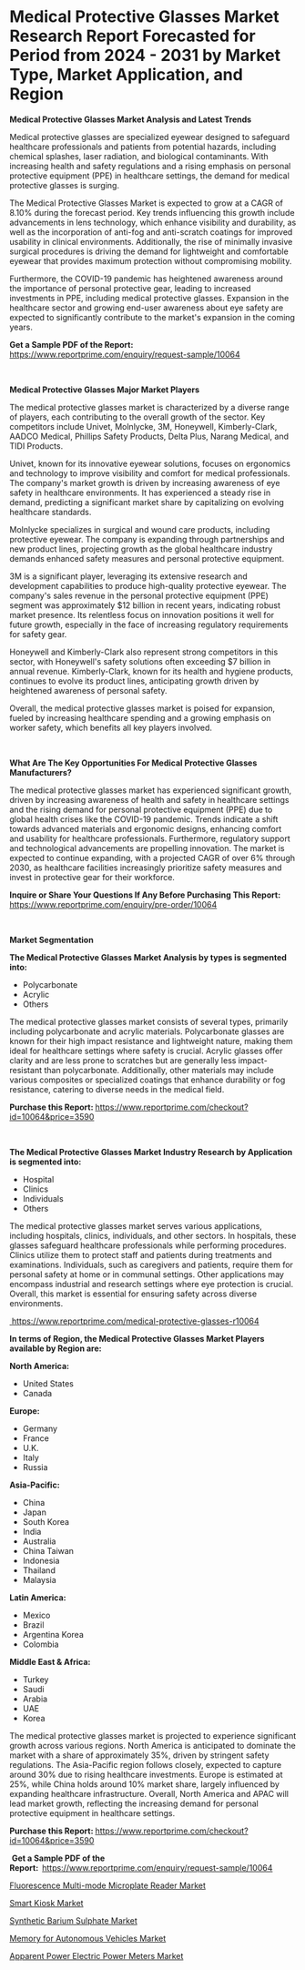 <p><h1>Medical Protective Glasses Market Research Report Forecasted for Period from 2024 -  2031 by Market Type, Market Application, and Region</h1></p><p><strong>Medical Protective Glasses Market Analysis and Latest Trends</strong></p>
<p><p>Medical protective glasses are specialized eyewear designed to safeguard healthcare professionals and patients from potential hazards, including chemical splashes, laser radiation, and biological contaminants. With increasing health and safety regulations and a rising emphasis on personal protective equipment (PPE) in healthcare settings, the demand for medical protective glasses is surging. </p><p>The Medical Protective Glasses Market is expected to grow at a CAGR of 8.10% during the forecast period. Key trends influencing this growth include advancements in lens technology, which enhance visibility and durability, as well as the incorporation of anti-fog and anti-scratch coatings for improved usability in clinical environments. Additionally, the rise of minimally invasive surgical procedures is driving the demand for lightweight and comfortable eyewear that provides maximum protection without compromising mobility.</p><p>Furthermore, the COVID-19 pandemic has heightened awareness around the importance of personal protective gear, leading to increased investments in PPE, including medical protective glasses. Expansion in the healthcare sector and growing end-user awareness about eye safety are expected to significantly contribute to the market's expansion in the coming years.</p></p>
<p><strong>Get a Sample PDF of the Report:&nbsp;</strong> <a href="https://www.reportprime.com/enquiry/request-sample/10064">https://www.reportprime.com/enquiry/request-sample/10064</a></p>
<p>&nbsp;</p>
<p><strong>Medical Protective Glasses Major Market Players</strong></p>
<p><p>The medical protective glasses market is characterized by a diverse range of players, each contributing to the overall growth of the sector. Key competitors include Univet, Molnlycke, 3M, Honeywell, Kimberly-Clark, AADCO Medical, Phillips Safety Products, Delta Plus, Narang Medical, and TIDI Products.</p><p>Univet, known for its innovative eyewear solutions, focuses on ergonomics and technology to improve visibility and comfort for medical professionals. The company's market growth is driven by increasing awareness of eye safety in healthcare environments. It has experienced a steady rise in demand, predicting a significant market share by capitalizing on evolving healthcare standards.</p><p>Molnlycke specializes in surgical and wound care products, including protective eyewear. The company is expanding through partnerships and new product lines, projecting growth as the global healthcare industry demands enhanced safety measures and personal protective equipment.</p><p>3M is a significant player, leveraging its extensive research and development capabilities to produce high-quality protective eyewear. The company's sales revenue in the personal protective equipment (PPE) segment was approximately $12 billion in recent years, indicating robust market presence. Its relentless focus on innovation positions it well for future growth, especially in the face of increasing regulatory requirements for safety gear.</p><p>Honeywell and Kimberly-Clark also represent strong competitors in this sector, with Honeywell's safety solutions often exceeding $7 billion in annual revenue. Kimberly-Clark, known for its health and hygiene products, continues to evolve its product lines, anticipating growth driven by heightened awareness of personal safety.</p><p>Overall, the medical protective glasses market is poised for expansion, fueled by increasing healthcare spending and a growing emphasis on worker safety, which benefits all key players involved.</p></p>
<p>&nbsp;</p>
<p><strong>What Are The Key Opportunities For Medical Protective Glasses Manufacturers?</strong></p>
<p><p>The medical protective glasses market has experienced significant growth, driven by increasing awareness of health and safety in healthcare settings and the rising demand for personal protective equipment (PPE) due to global health crises like the COVID-19 pandemic. Trends indicate a shift towards advanced materials and ergonomic designs, enhancing comfort and usability for healthcare professionals. Furthermore, regulatory support and technological advancements are propelling innovation. The market is expected to continue expanding, with a projected CAGR of over 6% through 2030, as healthcare facilities increasingly prioritize safety measures and invest in protective gear for their workforce.</p></p>
<p><strong>Inquire or Share Your Questions If Any Before Purchasing This Report:</strong> <a href="https://www.reportprime.com/enquiry/pre-order/10064">https://www.reportprime.com/enquiry/pre-order/10064</a></p>
<p>&nbsp;</p>
<p><strong>Market Segmentation</strong></p>
<p><strong>The Medical Protective Glasses Market Analysis by types is segmented into:</strong></p>
<p><ul><li>Polycarbonate</li><li>Acrylic</li><li>Others</li></ul></p>
<p><p>The medical protective glasses market consists of several types, primarily including polycarbonate and acrylic materials. Polycarbonate glasses are known for their high impact resistance and lightweight nature, making them ideal for healthcare settings where safety is crucial. Acrylic glasses offer clarity and are less prone to scratches but are generally less impact-resistant than polycarbonate. Additionally, other materials may include various composites or specialized coatings that enhance durability or fog resistance, catering to diverse needs in the medical field.</p></p>
<p><strong>Purchase this Report:&nbsp;</strong><a href="https://www.reportprime.com/checkout?id=10064&price=3590">https://www.reportprime.com/checkout?id=10064&price=3590</a></p>
<p>&nbsp;</p>
<p><strong>The Medical Protective Glasses Market Industry Research by Application is segmented into:</strong></p>
<p><ul><li>Hospital</li><li>Clinics</li><li>Individuals</li><li>Others</li></ul></p>
<p><p>The medical protective glasses market serves various applications, including hospitals, clinics, individuals, and other sectors. In hospitals, these glasses safeguard healthcare professionals while performing procedures. Clinics utilize them to protect staff and patients during treatments and examinations. Individuals, such as caregivers and patients, require them for personal safety at home or in communal settings. Other applications may encompass industrial and research settings where eye protection is crucial. Overall, this market is essential for ensuring safety across diverse environments.</p></p>
<p><a href="https://www.reportprime.com/medical-protective-glasses-r10064">&nbsp;https://www.reportprime.com/medical-protective-glasses-r10064</a></p>
<p><strong>In terms of Region, the Medical Protective Glasses Market Players available by Region are:</strong></p>
<p>
    <p> <strong> North America: </strong>
        <ul>
            <li>United States</li>
            <li>Canada</li>
        </ul>
        </p> 
    <p> <strong> Europe: </strong>
        <ul>
            <li>Germany</li>
            <li>France</li>
            <li>U.K.</li>
            <li>Italy</li>
            <li>Russia</li>
        </ul>
        </p> 
    <p> <strong> Asia-Pacific: </strong>
        <ul>
            <li>China</li>
            <li>Japan</li>
            <li>South Korea</li>
            <li>India</li>
            <li>Australia</li>
            <li>China Taiwan</li>
            <li>Indonesia</li>
            <li>Thailand</li>
            <li>Malaysia</li>
        </ul>
        </p> 
    <p> <strong> Latin America: </strong>
        <ul>
            <li>Mexico</li>
            <li>Brazil</li>
            <li>Argentina Korea</li>
            <li>Colombia</li>
        </ul>
        </p> 
    <p> <strong> Middle East & Africa: </strong>
        <ul>
            <li>Turkey</li>
            <li>Saudi</li>
            <li>Arabia</li>
            <li>UAE</li>
            <li>Korea</li>
        </ul>
    </p>
    </p>
<p><p>The medical protective glasses market is projected to experience significant growth across various regions. North America is anticipated to dominate the market with a share of approximately 35%, driven by stringent safety regulations. The Asia-Pacific region follows closely, expected to capture around 30% due to rising healthcare investments. Europe is estimated at 25%, while China holds around 10% market share, largely influenced by expanding healthcare infrastructure. Overall, North America and APAC will lead market growth, reflecting the increasing demand for personal protective equipment in healthcare settings.</p></p>
<p><strong>Purchase this Report: </strong><a href="https://www.reportprime.com/checkout?id=10064&price=3590">https://www.reportprime.com/checkout?id=10064&price=3590</a></p>
<p>&nbsp;<strong>Get a Sample PDF of the Report:&nbsp;&nbsp;</strong><a href="https://www.reportprime.com/enquiry/request-sample/10064">https://www.reportprime.com/enquiry/request-sample/10064</a></p>
<p><strong></strong></p>
<p><p><a href="https://medium.com/@khumanzwollel1/this-report-aims-to-provide-a-comprehensive-presentation-of-the-global-market-for-fluorescence-8f3237661af5">Fluorescence Multi-mode Microplate Reader Market</a></p><p><a href="https://www.linkedin.com/pulse/smart-kiosk-market-overview-regional-outlook-competitive-strategies-0kf7f?trackingId=WqWQGAmfTNGamkdEax2CVA%3D%3D">Smart Kiosk Market</a></p><p><a href="https://www.linkedin.com/pulse/synthetic-barium-sulphate-industry-forecast-market-shifts-strategic-ki8je?trackingId=6hq8%2BopCRziZ92jtHNDATg%3D%3D">Synthetic Barium Sulphate Market</a></p><p><a href="https://medium.com/@khumanzwollel1/the-memory-for-autonomous-vehicles-market-has-experienced-impressive-growth-in-recent-years-08de37ea891a">Memory for Autonomous Vehicles Market</a></p><p><a href="https://issuu.com/reportprime-2/docs/apparent-power-electric-power-meter_de9e56e6b6fa3b">Apparent Power Electric Power Meters Market</a></p></p>